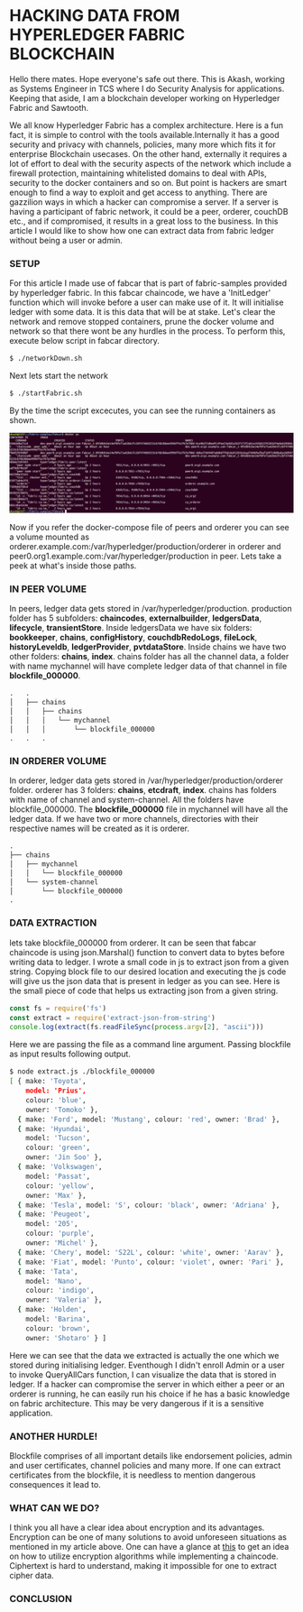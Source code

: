 # HACKING DATA FROM HYPERLEDGER FABRIC BLOCKCHAIN

Hello there mates. Hope everyone's safe out there. This is Akash, working as Systems Engineer in TCS where I do Security Analysis for applications. Keeping that aside, I am a blockchain developer working on Hyperledger Fabric and Sawtooth.

We all know Hyperledger Fabric has a complex architecture. Here is a fun fact, it is simple to control with the tools available.Internally it has a good security and privacy with channels, policies, many more which fits it for enterprise Blockchain usecases. On the other hand, externally it requires a lot of effort to deal with the security aspects of the network which include a firewall protection, maintaining whitelisted domains to deal with APIs, security to the docker containers and so on. But point is hackers are smart enough to find a way to exploit and get access to anything. There are gazzilion ways in which a hacker can compromise a server. If a server is having a participant of fabric network, it could be a peer, orderer, couchDB etc., and if compromised, it results in a great loss to the business. In this article I would like to show how one can extract data from fabric ledger without being a user or admin.

### SETUP

For this article I made use of fabcar that is part of fabric-samples provided by hyperledger fabric. In this fabcar chaincode, we have a 'InitLedger' function which will invoke before a user can make use of it. It will initialise ledger with some data. It is this data that will be at stake. Let's clear the network and remove stopped containers, prune the docker volume and network so that there wont be any hurdles in the process. To perform this, execute below script in fabcar directory.

```sh
$ ./networkDown.sh
```

Next lets start the network

```sh
$ ./startFabric.sh
```

By the time the script excecutes, you can see the running containers as shown.

![docker ps](docker-ps.png)

Now if you refer the docker-compose file of peers and orderer you can see a volume mounted as orderer.example.com:/var/hyperledger/production/orderer in orderer and peer0.org1.example.com:/var/hyperledger/production in peer. Lets take a peek at what's inside those paths.

### IN PEER VOLUME

In peers, ledger data gets stored in /var/hyperledger/production. production folder has 5 subfolders: **chaincodes**, **externalbuilder**, **ledgersData**, **lifecycle**, **transientStore**. Inside ledgersData we have six folders: **bookkeeper**, **chains**, **configHistory**, **couchdbRedoLogs**, **fileLock**, **historyLeveldb**, **ledgerProvider**, **pvtdataStore**. Inside chains we have two other folders: **chains**, **index**. chains folder has all the channel data, a folder with name mychannel will have complete ledger data of that channel in file **blockfile_000000**.

```
.   .
│   ├── chains
│   │   ├── chains
│   │   │   └── mychannel
│   │   │       └── blockfile_000000
.   .   .
```

### IN ORDERER VOLUME

In orderer, ledger data gets stored in /var/hyperledger/production/orderer folder. orderer has 3 folders: **chains**, **etcdraft**, **index**. chains has folders with name of channel and system-channel. All the folders have blockfile_000000. The **blockfile_000000** file in mychannel will have all the ledger data. If we have two or more channels, directories with their respective names will be created as it is orderer.
```
.
├── chains
│   ├── mychannel
│   │   └── blockfile_000000
│   └── system-channel
│       └── blockfile_000000
.
```
### DATA EXTRACTION

lets take blockfile_000000 from orderer. It can be seen that fabcar chaincode is using json.Marshal() function to convert data to bytes before writing data to ledger. I wrote a small code in js to extract json from a given string. Copying block file to our desired location and executing the js code will give us the json data that is present in ledger as you can see.
Here is the small piece of code that helps us extracting json from a given string.


```js
const fs = require('fs')
const extract = require('extract-json-from-string')
console.log(extract(fs.readFileSync(process.argv[2], "ascii")))
```
Here we are passing the file as a command line argument. Passing blockfile as input results following output.

```sh
$ node extract.js ./blockfile_000000
[ { make: 'Toyota',
    model: 'Prius',
    colour: 'blue',
    owner: 'Tomoko' },
  { make: 'Ford', model: 'Mustang', colour: 'red', owner: 'Brad' },
  { make: 'Hyundai',
    model: 'Tucson',
    colour: 'green',
    owner: 'Jin Soo' },
  { make: 'Volkswagen',
    model: 'Passat',
    colour: 'yellow',
    owner: 'Max' },
  { make: 'Tesla', model: 'S', colour: 'black', owner: 'Adriana' },
  { make: 'Peugeot',
    model: '205',
    colour: 'purple',
    owner: 'Michel' },
  { make: 'Chery', model: 'S22L', colour: 'white', owner: 'Aarav' },
  { make: 'Fiat', model: 'Punto', colour: 'violet', owner: 'Pari' },
  { make: 'Tata',
    model: 'Nano',
    colour: 'indigo',
    owner: 'Valeria' },
  { make: 'Holden',
    model: 'Barina',
    colour: 'brown',
    owner: 'Shotaro' } ]
```

Here we can see that the data we extracted is actually the one which we stored during initialising ledger. Eventhough I didn't enroll Admin or a user to invoke QueryAllCars function, I can visualize the data that is stored in ledger. If a hacker can compromise the server in which either a peer or an orderer is running, he can easily run his choice if he has a basic knowledge on fabric architecture. This may be very dangerous if it is a sensitive application.

### ANOTHER HURDLE!

Blockfile comprises of all important details like endorsement policies, admin and user certificates, channel policies and many more. If one can extract certificates from the blockfile, it is needless to mention dangerous consequences it lead to.

### WHAT CAN WE DO?

I think you all have a clear idea about encryption and its advantages. Encryption can be one of many solutions to avoid unforeseen situations as mentioned in my article above. One can have a glance at [this](https://github.com/yeasy/docker-compose-files/blob/master/hyperledger_fabric/v2.1.0/examples/chaincode/go/enccc_example/utils.go) to get an idea on how to utilize encryption algorithms while implementing a chaincode. Ciphertext is hard to understand, making it impossible for one to extract cipher data. 


### CONCLUSION
